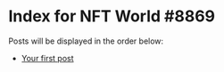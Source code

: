 # Index for NFT World #8869
Posts will be displayed in the order below:

- [Your first post](./001-first.md)

